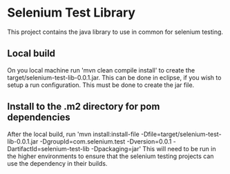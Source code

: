 # Selenium Test Library

This project contains the java library to use in common for selenium testing.

## Local build

On you local machine run 'mvn clean compile install' to create the target/selenium-test-lib-0.0.1.jar.  This can be done in eclipse, if you wish to setup 
a run configuration.  This must be done to create the jar file.

## Install to the .m2 directory for pom dependencies

After the local build, run 'mvn install:install-file -Dfile=target/selenium-test-lib-0.0.1.jar -DgroupId=com.selenium.test -Dversion=0.0.1 -DartifactId=selenium-test-lib -Dpackaging=jar'
This will need to be run in the higher environments to ensure that the selenium testing projects can use the dependency in their builds.
